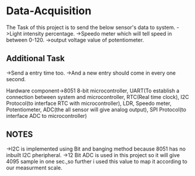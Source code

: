 # Data-Acquisition

The Task of this project is to send the below sensor's data to system.
->Light intensity percentage.
->Speedo meter which will tell speed in between 0-120.
->output voltage value of potentiometer.

Additional Task
---------------
->Send a entry time too.
->And a new entry should come in every one second.

Hardware component->8051 8-bit microcontroller, UART(To establish a connection between system and microcontroller, RTC(Real time clock), I2C Protocol(to interface
RTC with microcontroller), LDR, Speedo meter, Potentiometer, ADC(the all sensor will give analog output), SPI Protocol(to interface ADC to microcontroller)

NOTES
-----
->I2C is implemented using Bit and banging method because 8051 has no inbuilt I2C pheripheral.
->12 Bit ADC is used in this project so it will give 4095 sample in one sec.,so further i used this value to map it according to our measurment scale.
